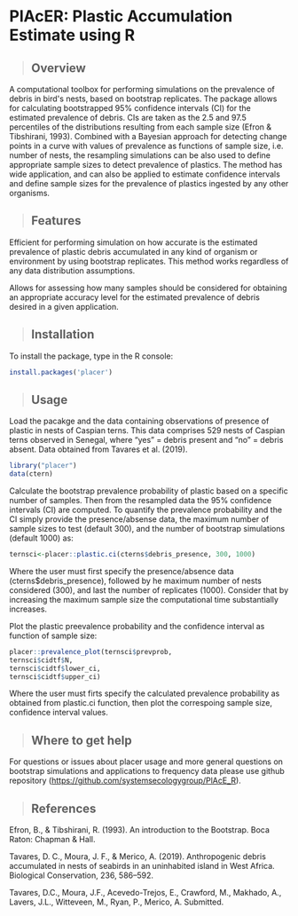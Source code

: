 # PlAcER: Plastic Accumulation Estimate using R


> ## Overview

A computational toolbox for performing simulations on the prevalence of debris in bird's nests, based on bootstrap replicates. The package allows for calculating bootstrapped 95% confidence intervals (CI) for the estimated prevalence of debris. CIs are taken as the 2.5 and 97.5 percentiles of the distributions resulting from each sample size (Efron & Tibshirani, 1993). Combined with a Bayesian approach for detecting change points in a curve with values of prevalence as functions of sample size, i.e. number of nests, the resampling simulations can be also used to define appropriate sample sizes to detect prevalence of plastics. The method has wide application, and can also be applied to estimate confidence intervals and define sample sizes for the prevalence of plastics ingested by any other organisms.

> ## Features

Efficient for performing simulation on how accurate is the estimated prevalence of plastic debris accumulated in any kind of organism or environment by using bootstrap replicates. This method works regardless of any data distribution assumptions.

Allows for assessing how many samples should be considered for obtaining an appropriate accuracy level for the estimated prevalence of debris desired in a given application.

> ## Installation

To install the package, type in the R console:

```r
install.packages('placer')
```

> ## Usage

Load the pacakge and the data containing observations of presence of plastic in nests of Caspian terns. This data comprises 529 nests of Caspian terns observed in Senegal, where “yes” = debris present and “no” = debris absent. Data obtained from Tavares et al. (2019).

```r
library("placer")
data(ctern)
```

Calculate the bootstrap prevalence probability of plastic based on a specific
number of samples. Then from the resampled data the 95% confidence intervals (CI)
are computed. To quantify the prevalence probability and the CI simply provide
the presence/absense data, the maximum number of sample sizes to test (default 300),
and the number of bootstrap simulations (default 1000) as:

```r
ternsci<-placer::plastic.ci(cterns$debris_presence, 300, 1000)
```
Where the user must first specify the presence/absence data (cterns$debris_presence), followed by he maximum number of nests considered (300), and last the number of replicates (1000). Consider that by increasing the maximum sample size the computational time substantially increases.

Plot the plastic preevalence probability and the confidence interval 
as function of sample size: 

```r
placer::prevalence_plot(ternsci$prevprob,
ternsci$cidtf$N,
ternsci$cidtf$lower_ci,
ternsci$cidtf$upper_ci)
```

Where the user must firts specify the calculated prevalence probability as obtained from plastic.ci function, then plot the correspoing sample size, confidence interval values. 

> ## Where to get help

For questions or issues about placer usage and more general questions on bootstrap simulations and applications to frequency data please use github repository (https://github.com/systemsecologygroup/PlAcE_R).

> ## References

Efron, B., & Tibshirani, R. (1993). An introduction to the Bootstrap. Boca Raton: Chapman & Hall.

Tavares, D. C., Moura, J. F., & Merico, A. (2019). Anthropogenic debris accumulated in nests of seabirds in an uninhabited island in West Africa. Biological Conservation, 236, 586–592.

Tavares, D.C., Moura, J.F., Acevedo-Trejos, E., Crawford, M., Makhado, A., Lavers, J.L., Witteveen, M., Ryan, P., Merico, A. Submitted.
